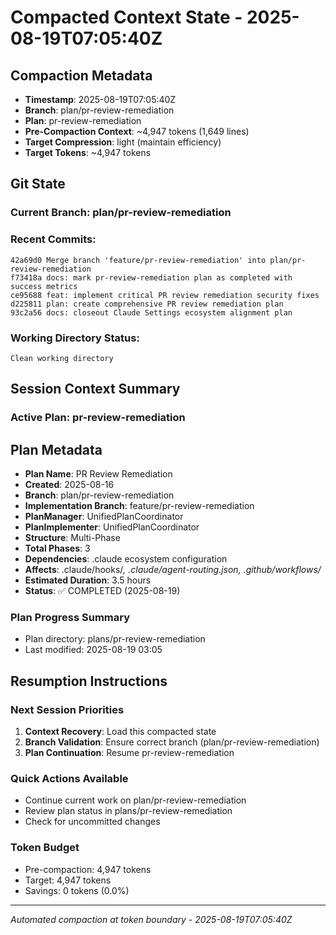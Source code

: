# Compacted Context State - 2025-08-19T07:05:40Z

## Compaction Metadata
- **Timestamp**: 2025-08-19T07:05:40Z
- **Branch**: plan/pr-review-remediation
- **Plan**: pr-review-remediation
- **Pre-Compaction Context**: ~4,947 tokens (1,649 lines)
- **Target Compression**: light (maintain efficiency)
- **Target Tokens**: ~4,947 tokens

## Git State
### Current Branch: plan/pr-review-remediation
### Recent Commits:
```
42a69d0 Merge branch 'feature/pr-review-remediation' into plan/pr-review-remediation
f73418a docs: mark pr-review-remediation plan as completed with success metrics
ce95688 feat: implement critical PR review remediation security fixes
d225811 plan: create comprehensive PR review remediation plan
93c2a56 docs: closeout Claude Settings ecosystem alignment plan
```

### Working Directory Status:
```
Clean working directory
```

## Session Context Summary

### Active Plan: pr-review-remediation
## Plan Metadata
- **Plan Name**: PR Review Remediation
- **Created**: 2025-08-16
- **Branch**: plan/pr-review-remediation
- **Implementation Branch**: feature/pr-review-remediation
- **PlanManager**: UnifiedPlanCoordinator
- **PlanImplementer**: UnifiedPlanCoordinator
- **Structure**: Multi-Phase
- **Total Phases**: 3
- **Dependencies**: .claude ecosystem configuration
- **Affects**: .claude/hooks/*, .claude/agent-routing.json, .github/workflows/*
- **Estimated Duration**: 3.5 hours
- **Status**: ✅ COMPLETED (2025-08-19)


### Plan Progress Summary
- Plan directory: plans/pr-review-remediation
- Last modified: 2025-08-19 03:05

## Resumption Instructions
### Next Session Priorities
1. **Context Recovery**: Load this compacted state
2. **Branch Validation**: Ensure correct branch (plan/pr-review-remediation)
3. **Plan Continuation**: Resume pr-review-remediation

### Quick Actions Available
- Continue current work on plan/pr-review-remediation
- Review plan status in plans/pr-review-remediation
- Check for uncommitted changes

### Token Budget
- Pre-compaction: 4,947 tokens
- Target: 4,947 tokens  
- Savings: 0 tokens (0.0%)

---
*Automated compaction at token boundary - 2025-08-19T07:05:40Z*
